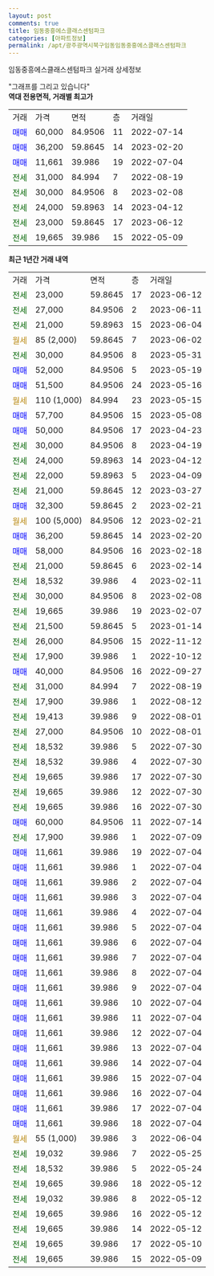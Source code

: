 ```yaml
---
layout: post
comments: true
title: 임동중흥에스클래스센텀파크
categories: [아파트정보]
permalink: /apt/광주광역시북구임동임동중흥에스클래스센텀파크
---
```


임동중흥에스클래스센텀파크 실거래 상세정보

<script type="text/javascript">
  google.charts.load('current', {'packages':['line', 'corechart']});
  google.charts.setOnLoadCallback(drawChart);

  function drawChart() {
    var data = new google.visualization.DataTable();
    data.addColumn('date', '거래일');
    data.addColumn('number', "매매");
    data.addColumn('number', "전세");
    data.addColumn('number', "전매");

    data.addRows([[new Date(Date.parse("2023-06-12")), null, 23000, null], [new Date(Date.parse("2023-06-11")), null, 27000, null], [new Date(Date.parse("2023-06-04")), null, 21000, null], [new Date(Date.parse("2023-06-02")), null, null, null], [new Date(Date.parse("2023-05-31")), null, 30000, null], [new Date(Date.parse("2023-05-19")), 52000, null, null], [new Date(Date.parse("2023-05-16")), 51500, null, null], [new Date(Date.parse("2023-05-15")), null, null, null], [new Date(Date.parse("2023-05-08")), 57700, null, null], [new Date(Date.parse("2023-04-23")), 50000, null, null], [new Date(Date.parse("2023-04-19")), null, 30000, null], [new Date(Date.parse("2023-04-12")), null, 24000, null], [new Date(Date.parse("2023-04-09")), null, 22000, null], [new Date(Date.parse("2023-03-27")), null, 21000, null], [new Date(Date.parse("2023-02-21")), 32300, null, null], [new Date(Date.parse("2023-02-21")), null, null, null], [new Date(Date.parse("2023-02-20")), 36200, null, null], [new Date(Date.parse("2023-02-18")), 58000, null, null], [new Date(Date.parse("2023-02-14")), null, 21000, null], [new Date(Date.parse("2023-02-11")), null, 18532, null], [new Date(Date.parse("2023-02-08")), null, 30000, null], [new Date(Date.parse("2023-02-07")), null, 19665, null], [new Date(Date.parse("2023-01-14")), null, 21500, null], [new Date(Date.parse("2022-11-12")), null, 26000, null], [new Date(Date.parse("2022-10-12")), null, 17900, null], [new Date(Date.parse("2022-09-27")), 40000, null, null], [new Date(Date.parse("2022-08-19")), null, 31000, null], [new Date(Date.parse("2022-08-12")), null, 17900, null], [new Date(Date.parse("2022-08-01")), null, 19413, null], [new Date(Date.parse("2022-08-01")), null, 27000, null], [new Date(Date.parse("2022-07-30")), null, 18532, null], [new Date(Date.parse("2022-07-30")), null, 18532, null], [new Date(Date.parse("2022-07-30")), null, 19665, null], [new Date(Date.parse("2022-07-30")), null, 19665, null], [new Date(Date.parse("2022-07-30")), null, 19665, null], [new Date(Date.parse("2022-07-14")), 60000, null, null], [new Date(Date.parse("2022-07-09")), null, 17900, null], [new Date(Date.parse("2022-07-04")), 11661, null, null], [new Date(Date.parse("2022-07-04")), 11661, null, null], [new Date(Date.parse("2022-07-04")), 11661, null, null], [new Date(Date.parse("2022-07-04")), 11661, null, null], [new Date(Date.parse("2022-07-04")), 11661, null, null], [new Date(Date.parse("2022-07-04")), 11661, null, null], [new Date(Date.parse("2022-07-04")), 11661, null, null], [new Date(Date.parse("2022-07-04")), 11661, null, null], [new Date(Date.parse("2022-07-04")), 11661, null, null], [new Date(Date.parse("2022-07-04")), 11661, null, null], [new Date(Date.parse("2022-07-04")), 11661, null, null], [new Date(Date.parse("2022-07-04")), 11661, null, null], [new Date(Date.parse("2022-07-04")), 11661, null, null], [new Date(Date.parse("2022-07-04")), 11661, null, null], [new Date(Date.parse("2022-07-04")), 11661, null, null], [new Date(Date.parse("2022-07-04")), 11661, null, null], [new Date(Date.parse("2022-07-04")), 11661, null, null], [new Date(Date.parse("2022-07-04")), 11661, null, null], [new Date(Date.parse("2022-07-04")), 11661, null, null], [new Date(Date.parse("2022-06-04")), null, null, null], [new Date(Date.parse("2022-05-25")), null, 19032, null], [new Date(Date.parse("2022-05-24")), null, 18532, null], [new Date(Date.parse("2022-05-12")), null, 19665, null], [new Date(Date.parse("2022-05-12")), null, 19032, null], [new Date(Date.parse("2022-05-12")), null, 19665, null], [new Date(Date.parse("2022-05-12")), null, 19665, null], [new Date(Date.parse("2022-05-10")), null, 19665, null], [new Date(Date.parse("2022-05-09")), null, 19665, null]]);

    var options = {
      hAxis: {
        format: 'yyyy/MM/dd'
      },    
      lineWidth: 0,
      pointsVisible: true,    
      title: '최근 1년간 유형별 실거래가 분포',
      legend: { position: 'bottom' }
    };

    var formatter = new google.visualization.NumberFormat({pattern:'###,###'} );
    formatter.format(data, 1);
    formatter.format(data, 2);
    
    setTimeout(function() {
        var chart = new google.visualization.LineChart(document.getElementById('columnchart_material'));
        chart.draw(data, (options));
        document.getElementById('loading').style.display = 'none';
    }, 200);
  }
</script>


<div id="loading" style="z-index:20; display: block; margin-left: 0px">"그래프를 그리고 있습니다"</div>
<div id="columnchart_material" style="width: 95%; margin-left: 0px; display: block"></div>
<!-- contents start -->
<b>역대 전용면적, 거래별 최고가</b>
<table class="sortable">
    <tr>
      <td>거래</td>
      <td>가격</td>
      <td>면적</td>
      <td>층</td>
      <td>거래일</td>
    </tr>
        <tr>
          <td><a style="color: blue">매매</a></td>
          <td>60,000</td>
          <td>84.9506</td>
          <td>11</td>
          <td>2022-07-14</td>
        </tr>            <tr>
          <td><a style="color: blue">매매</a></td>
          <td>36,200</td>
          <td>59.8645</td>
          <td>14</td>
          <td>2023-02-20</td>
        </tr>            <tr>
          <td><a style="color: blue">매매</a></td>
          <td>11,661</td>
          <td>39.986</td>
          <td>19</td>
          <td>2022-07-04</td>
        </tr>        
        <tr>
              <td><a style="color: darkgreen">전세</a></td>
              <td>31,000</td>
              <td>84.994</td>
              <td>7</td>
              <td>2022-08-19</td>
            </tr>            <tr>
              <td><a style="color: darkgreen">전세</a></td>
              <td>30,000</td>
              <td>84.9506</td>
              <td>8</td>
              <td>2023-02-08</td>
            </tr>            <tr>
              <td><a style="color: darkgreen">전세</a></td>
              <td>24,000</td>
              <td>59.8963</td>
              <td>14</td>
              <td>2023-04-12</td>
            </tr>            <tr>
              <td><a style="color: darkgreen">전세</a></td>
              <td>23,000</td>
              <td>59.8645</td>
              <td>17</td>
              <td>2023-06-12</td>
            </tr>            <tr>
              <td><a style="color: darkgreen">전세</a></td>
              <td>19,665</td>
              <td>39.986</td>
              <td>15</td>
              <td>2022-05-09</td>
            </tr>        
    
</table>

<b>최근 1년간 거래 내역</b>

<table class="sortable">
    <tr>
      <td>거래</td>
      <td>가격</td>
      <td>면적</td>
      <td>층</td>
      <td>거래일</td>
    </tr>
    <tr>
      <td><a style="color: darkgreen">전세</a></td>
      <td>23,000</td>
      <td>59.8645</td>
      <td>17</td>
      <td>2023-06-12</td>
    </tr>          <tr>
      <td><a style="color: darkgreen">전세</a></td>
      <td>27,000</td>
      <td>84.9506</td>
      <td>2</td>
      <td>2023-06-11</td>
    </tr>          <tr>
      <td><a style="color: darkgreen">전세</a></td>
      <td>21,000</td>
      <td>59.8963</td>
      <td>15</td>
      <td>2023-06-04</td>
    </tr>          <tr>
      <td><a style="color: darkgoldenrod">월세</a></td>
      <td>85 (2,000)</td>
      <td>59.8645</td>
      <td>7</td>
      <td>2023-06-02</td>
    </tr>          <tr>
      <td><a style="color: darkgreen">전세</a></td>
      <td>30,000</td>
      <td>84.9506</td>
      <td>8</td>
      <td>2023-05-31</td>
    </tr>          <tr>
      <td><a style="color: blue">매매</a></td>
      <td>52,000</td>
      <td>84.9506</td>
      <td>5</td>
      <td>2023-05-19</td>
    </tr>          <tr>
      <td><a style="color: blue">매매</a></td>
      <td>51,500</td>
      <td>84.9506</td>
      <td>24</td>
      <td>2023-05-16</td>
    </tr>          <tr>
      <td><a style="color: darkgoldenrod">월세</a></td>
      <td>110 (1,000)</td>
      <td>84.994</td>
      <td>23</td>
      <td>2023-05-15</td>
    </tr>          <tr>
      <td><a style="color: blue">매매</a></td>
      <td>57,700</td>
      <td>84.9506</td>
      <td>15</td>
      <td>2023-05-08</td>
    </tr>          <tr>
      <td><a style="color: blue">매매</a></td>
      <td>50,000</td>
      <td>84.9506</td>
      <td>17</td>
      <td>2023-04-23</td>
    </tr>          <tr>
      <td><a style="color: darkgreen">전세</a></td>
      <td>30,000</td>
      <td>84.9506</td>
      <td>8</td>
      <td>2023-04-19</td>
    </tr>          <tr>
      <td><a style="color: darkgreen">전세</a></td>
      <td>24,000</td>
      <td>59.8963</td>
      <td>14</td>
      <td>2023-04-12</td>
    </tr>          <tr>
      <td><a style="color: darkgreen">전세</a></td>
      <td>22,000</td>
      <td>59.8963</td>
      <td>5</td>
      <td>2023-04-09</td>
    </tr>          <tr>
      <td><a style="color: darkgreen">전세</a></td>
      <td>21,000</td>
      <td>59.8645</td>
      <td>12</td>
      <td>2023-03-27</td>
    </tr>          <tr>
      <td><a style="color: blue">매매</a></td>
      <td>32,300</td>
      <td>59.8645</td>
      <td>2</td>
      <td>2023-02-21</td>
    </tr>          <tr>
      <td><a style="color: darkgoldenrod">월세</a></td>
      <td>100 (5,000)</td>
      <td>84.9506</td>
      <td>12</td>
      <td>2023-02-21</td>
    </tr>          <tr>
      <td><a style="color: blue">매매</a></td>
      <td>36,200</td>
      <td>59.8645</td>
      <td>14</td>
      <td>2023-02-20</td>
    </tr>          <tr>
      <td><a style="color: blue">매매</a></td>
      <td>58,000</td>
      <td>84.9506</td>
      <td>16</td>
      <td>2023-02-18</td>
    </tr>          <tr>
      <td><a style="color: darkgreen">전세</a></td>
      <td>21,000</td>
      <td>59.8645</td>
      <td>6</td>
      <td>2023-02-14</td>
    </tr>          <tr>
      <td><a style="color: darkgreen">전세</a></td>
      <td>18,532</td>
      <td>39.986</td>
      <td>4</td>
      <td>2023-02-11</td>
    </tr>          <tr>
      <td><a style="color: darkgreen">전세</a></td>
      <td>30,000</td>
      <td>84.9506</td>
      <td>8</td>
      <td>2023-02-08</td>
    </tr>          <tr>
      <td><a style="color: darkgreen">전세</a></td>
      <td>19,665</td>
      <td>39.986</td>
      <td>19</td>
      <td>2023-02-07</td>
    </tr>          <tr>
      <td><a style="color: darkgreen">전세</a></td>
      <td>21,500</td>
      <td>59.8645</td>
      <td>5</td>
      <td>2023-01-14</td>
    </tr>          <tr>
      <td><a style="color: darkgreen">전세</a></td>
      <td>26,000</td>
      <td>84.9506</td>
      <td>15</td>
      <td>2022-11-12</td>
    </tr>          <tr>
      <td><a style="color: darkgreen">전세</a></td>
      <td>17,900</td>
      <td>39.986</td>
      <td>1</td>
      <td>2022-10-12</td>
    </tr>          <tr>
      <td><a style="color: blue">매매</a></td>
      <td>40,000</td>
      <td>84.9506</td>
      <td>16</td>
      <td>2022-09-27</td>
    </tr>          <tr>
      <td><a style="color: darkgreen">전세</a></td>
      <td>31,000</td>
      <td>84.994</td>
      <td>7</td>
      <td>2022-08-19</td>
    </tr>          <tr>
      <td><a style="color: darkgreen">전세</a></td>
      <td>17,900</td>
      <td>39.986</td>
      <td>1</td>
      <td>2022-08-12</td>
    </tr>          <tr>
      <td><a style="color: darkgreen">전세</a></td>
      <td>19,413</td>
      <td>39.986</td>
      <td>9</td>
      <td>2022-08-01</td>
    </tr>          <tr>
      <td><a style="color: darkgreen">전세</a></td>
      <td>27,000</td>
      <td>84.9506</td>
      <td>10</td>
      <td>2022-08-01</td>
    </tr>          <tr>
      <td><a style="color: darkgreen">전세</a></td>
      <td>18,532</td>
      <td>39.986</td>
      <td>5</td>
      <td>2022-07-30</td>
    </tr>          <tr>
      <td><a style="color: darkgreen">전세</a></td>
      <td>18,532</td>
      <td>39.986</td>
      <td>4</td>
      <td>2022-07-30</td>
    </tr>          <tr>
      <td><a style="color: darkgreen">전세</a></td>
      <td>19,665</td>
      <td>39.986</td>
      <td>17</td>
      <td>2022-07-30</td>
    </tr>          <tr>
      <td><a style="color: darkgreen">전세</a></td>
      <td>19,665</td>
      <td>39.986</td>
      <td>12</td>
      <td>2022-07-30</td>
    </tr>          <tr>
      <td><a style="color: darkgreen">전세</a></td>
      <td>19,665</td>
      <td>39.986</td>
      <td>16</td>
      <td>2022-07-30</td>
    </tr>          <tr>
      <td><a style="color: blue">매매</a></td>
      <td>60,000</td>
      <td>84.9506</td>
      <td>11</td>
      <td>2022-07-14</td>
    </tr>          <tr>
      <td><a style="color: darkgreen">전세</a></td>
      <td>17,900</td>
      <td>39.986</td>
      <td>1</td>
      <td>2022-07-09</td>
    </tr>          <tr>
      <td><a style="color: blue">매매</a></td>
      <td>11,661</td>
      <td>39.986</td>
      <td>19</td>
      <td>2022-07-04</td>
    </tr>          <tr>
      <td><a style="color: blue">매매</a></td>
      <td>11,661</td>
      <td>39.986</td>
      <td>1</td>
      <td>2022-07-04</td>
    </tr>          <tr>
      <td><a style="color: blue">매매</a></td>
      <td>11,661</td>
      <td>39.986</td>
      <td>2</td>
      <td>2022-07-04</td>
    </tr>          <tr>
      <td><a style="color: blue">매매</a></td>
      <td>11,661</td>
      <td>39.986</td>
      <td>3</td>
      <td>2022-07-04</td>
    </tr>          <tr>
      <td><a style="color: blue">매매</a></td>
      <td>11,661</td>
      <td>39.986</td>
      <td>4</td>
      <td>2022-07-04</td>
    </tr>          <tr>
      <td><a style="color: blue">매매</a></td>
      <td>11,661</td>
      <td>39.986</td>
      <td>5</td>
      <td>2022-07-04</td>
    </tr>          <tr>
      <td><a style="color: blue">매매</a></td>
      <td>11,661</td>
      <td>39.986</td>
      <td>6</td>
      <td>2022-07-04</td>
    </tr>          <tr>
      <td><a style="color: blue">매매</a></td>
      <td>11,661</td>
      <td>39.986</td>
      <td>7</td>
      <td>2022-07-04</td>
    </tr>          <tr>
      <td><a style="color: blue">매매</a></td>
      <td>11,661</td>
      <td>39.986</td>
      <td>8</td>
      <td>2022-07-04</td>
    </tr>          <tr>
      <td><a style="color: blue">매매</a></td>
      <td>11,661</td>
      <td>39.986</td>
      <td>9</td>
      <td>2022-07-04</td>
    </tr>          <tr>
      <td><a style="color: blue">매매</a></td>
      <td>11,661</td>
      <td>39.986</td>
      <td>10</td>
      <td>2022-07-04</td>
    </tr>          <tr>
      <td><a style="color: blue">매매</a></td>
      <td>11,661</td>
      <td>39.986</td>
      <td>11</td>
      <td>2022-07-04</td>
    </tr>          <tr>
      <td><a style="color: blue">매매</a></td>
      <td>11,661</td>
      <td>39.986</td>
      <td>12</td>
      <td>2022-07-04</td>
    </tr>          <tr>
      <td><a style="color: blue">매매</a></td>
      <td>11,661</td>
      <td>39.986</td>
      <td>13</td>
      <td>2022-07-04</td>
    </tr>          <tr>
      <td><a style="color: blue">매매</a></td>
      <td>11,661</td>
      <td>39.986</td>
      <td>14</td>
      <td>2022-07-04</td>
    </tr>          <tr>
      <td><a style="color: blue">매매</a></td>
      <td>11,661</td>
      <td>39.986</td>
      <td>15</td>
      <td>2022-07-04</td>
    </tr>          <tr>
      <td><a style="color: blue">매매</a></td>
      <td>11,661</td>
      <td>39.986</td>
      <td>16</td>
      <td>2022-07-04</td>
    </tr>          <tr>
      <td><a style="color: blue">매매</a></td>
      <td>11,661</td>
      <td>39.986</td>
      <td>17</td>
      <td>2022-07-04</td>
    </tr>          <tr>
      <td><a style="color: blue">매매</a></td>
      <td>11,661</td>
      <td>39.986</td>
      <td>18</td>
      <td>2022-07-04</td>
    </tr>          <tr>
      <td><a style="color: darkgoldenrod">월세</a></td>
      <td>55 (1,000)</td>
      <td>39.986</td>
      <td>3</td>
      <td>2022-06-04</td>
    </tr>          <tr>
      <td><a style="color: darkgreen">전세</a></td>
      <td>19,032</td>
      <td>39.986</td>
      <td>7</td>
      <td>2022-05-25</td>
    </tr>          <tr>
      <td><a style="color: darkgreen">전세</a></td>
      <td>18,532</td>
      <td>39.986</td>
      <td>5</td>
      <td>2022-05-24</td>
    </tr>          <tr>
      <td><a style="color: darkgreen">전세</a></td>
      <td>19,665</td>
      <td>39.986</td>
      <td>18</td>
      <td>2022-05-12</td>
    </tr>          <tr>
      <td><a style="color: darkgreen">전세</a></td>
      <td>19,032</td>
      <td>39.986</td>
      <td>8</td>
      <td>2022-05-12</td>
    </tr>          <tr>
      <td><a style="color: darkgreen">전세</a></td>
      <td>19,665</td>
      <td>39.986</td>
      <td>16</td>
      <td>2022-05-12</td>
    </tr>          <tr>
      <td><a style="color: darkgreen">전세</a></td>
      <td>19,665</td>
      <td>39.986</td>
      <td>14</td>
      <td>2022-05-12</td>
    </tr>          <tr>
      <td><a style="color: darkgreen">전세</a></td>
      <td>19,665</td>
      <td>39.986</td>
      <td>17</td>
      <td>2022-05-10</td>
    </tr>          <tr>
      <td><a style="color: darkgreen">전세</a></td>
      <td>19,665</td>
      <td>39.986</td>
      <td>15</td>
      <td>2022-05-09</td>
    </tr>      </table>
<!-- contents end -->    

